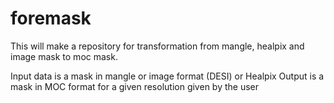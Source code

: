 # foremask
This will make a repository for transformation from mangle, healpix and image mask to moc mask.

Input data is a mask in mangle or image format (DESI) or Healpix 
Output is a mask in MOC format for a given resolution given by the user
